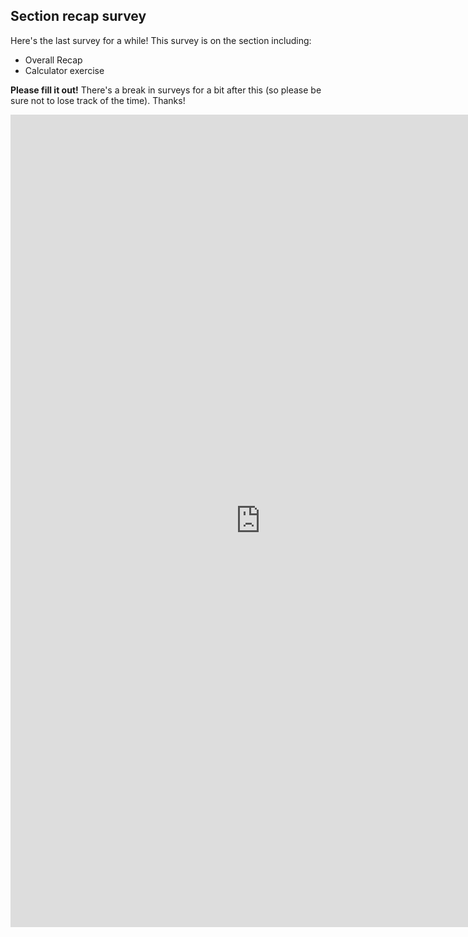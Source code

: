 ## Section recap survey

Here's the last survey for a while! This survey is on the section including:

- Overall Recap
- Calculator exercise

**Please fill it out!** There's a break in surveys for a bit after this (so please be sure not to lose track of the time). Thanks!

<iframe src="https://docs.google.com/forms/d/e/1FAIpQLSe99R6EPoGB8XHCh4KxkodAcAjkIcKWO3hD5gTpc3j2j48JwA/viewform?usp=pp_url&entry.458125279=Overall+recap+%2B+Calculator+exercise&entry.1739026210&embedded=true" width=800" height="1300" frameborder="0" marginheight="0" marginwidth="0">Loading...</iframe>
